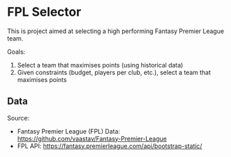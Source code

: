 # FPL Selector

This is project aimed at selecting a high performing Fantasy Premier League team.


Goals:
1. Select a team that maximises points (using historical data)
2. Given constraints (budget, players per club, etc.), select a team that maximises points


## Data

Source: 
- Fantasy Premier League (FPL) Data: https://github.com/vaastav/Fantasy-Premier-League
- FPL API: https://fantasy.premierleague.com/api/bootstrap-static/

